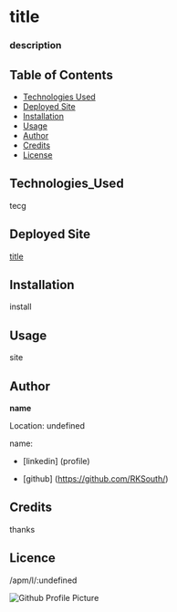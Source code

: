  
# title
### description
## Table of Contents
  * [Technologies Used](#Technologies_Used)
  * [Deployed Site](#Deployed)
  * [Installation](#installation)
  * [Usage](#Usage)
  * [Author](#Author)
  * [Credits](#Credits)
  * [License](#License)
  
## Technologies_Used
  tecg
## Deployed Site
[title](#site)

## Installation
install
## Usage
site

## Author


**name**


Location: undefined

name: 

* [linkedin] (profile) 

* [github] (https://github.com/RKSouth/)
## Credits
thanks
## Licence
/apm/l/:undefined

![Github Profile Picture](http://github.com/RKSouth.png)

